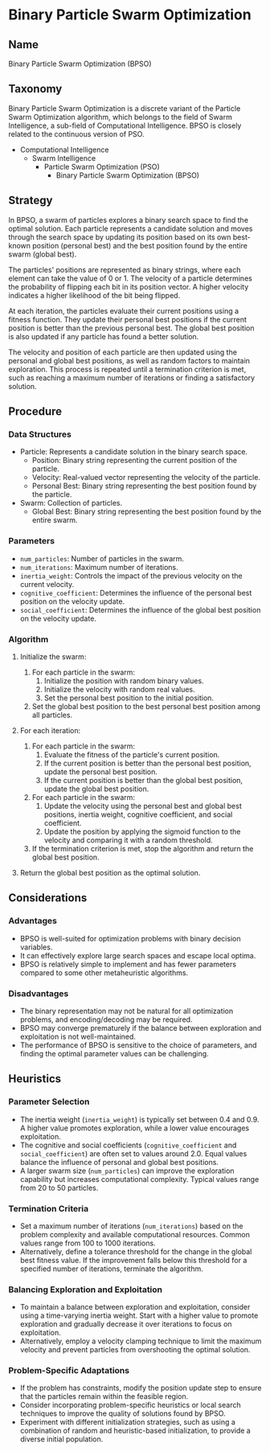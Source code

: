 # Binary Particle Swarm Optimization

## Name

Binary Particle Swarm Optimization (BPSO)

## Taxonomy

Binary Particle Swarm Optimization is a discrete variant of the Particle Swarm Optimization algorithm, which belongs to the field of Swarm Intelligence, a sub-field of Computational Intelligence. BPSO is closely related to the continuous version of PSO.

- Computational Intelligence
  - Swarm Intelligence
    - Particle Swarm Optimization (PSO)
      - Binary Particle Swarm Optimization (BPSO)

## Strategy

In BPSO, a swarm of particles explores a binary search space to find the optimal solution. Each particle represents a candidate solution and moves through the search space by updating its position based on its own best-known position (personal best) and the best position found by the entire swarm (global best).

The particles' positions are represented as binary strings, where each element can take the value of 0 or 1. The velocity of a particle determines the probability of flipping each bit in its position vector. A higher velocity indicates a higher likelihood of the bit being flipped.

At each iteration, the particles evaluate their current positions using a fitness function. They update their personal best positions if the current position is better than the previous personal best. The global best position is also updated if any particle has found a better solution.

The velocity and position of each particle are then updated using the personal and global best positions, as well as random factors to maintain exploration. This process is repeated until a termination criterion is met, such as reaching a maximum number of iterations or finding a satisfactory solution.

## Procedure

### Data Structures

- Particle: Represents a candidate solution in the binary search space.
  - Position: Binary string representing the current position of the particle.
  - Velocity: Real-valued vector representing the velocity of the particle.
  - Personal Best: Binary string representing the best position found by the particle.
- Swarm: Collection of particles.
  - Global Best: Binary string representing the best position found by the entire swarm.

### Parameters

- `num_particles`: Number of particles in the swarm.
- `num_iterations`: Maximum number of iterations.
- `inertia_weight`: Controls the impact of the previous velocity on the current velocity.
- `cognitive_coefficient`: Determines the influence of the personal best position on the velocity update.
- `social_coefficient`: Determines the influence of the global best position on the velocity update.

### Algorithm

1. Initialize the swarm:
   1. For each particle in the swarm:
      1. Initialize the position with random binary values.
      2. Initialize the velocity with random real values.
      3. Set the personal best position to the initial position.
   2. Set the global best position to the best personal best position among all particles.

2. For each iteration:
   1. For each particle in the swarm:
      1. Evaluate the fitness of the particle's current position.
      2. If the current position is better than the personal best position, update the personal best position.
      3. If the current position is better than the global best position, update the global best position.
   2. For each particle in the swarm:
      1. Update the velocity using the personal best and global best positions, inertia weight, cognitive coefficient, and social coefficient.
      2. Update the position by applying the sigmoid function to the velocity and comparing it with a random threshold.
   3. If the termination criterion is met, stop the algorithm and return the global best position.

3. Return the global best position as the optimal solution.

## Considerations

### Advantages

- BPSO is well-suited for optimization problems with binary decision variables.
- It can effectively explore large search spaces and escape local optima.
- BPSO is relatively simple to implement and has fewer parameters compared to some other metaheuristic algorithms.

### Disadvantages

- The binary representation may not be natural for all optimization problems, and encoding/decoding may be required.
- BPSO may converge prematurely if the balance between exploration and exploitation is not well-maintained.
- The performance of BPSO is sensitive to the choice of parameters, and finding the optimal parameter values can be challenging.

## Heuristics

### Parameter Selection

- The inertia weight (`inertia_weight`) is typically set between 0.4 and 0.9. A higher value promotes exploration, while a lower value encourages exploitation.
- The cognitive and social coefficients (`cognitive_coefficient` and `social_coefficient`) are often set to values around 2.0. Equal values balance the influence of personal and global best positions.
- A larger swarm size (`num_particles`) can improve the exploration capability but increases computational complexity. Typical values range from 20 to 50 particles.

### Termination Criteria

- Set a maximum number of iterations (`num_iterations`) based on the problem complexity and available computational resources. Common values range from 100 to 1000 iterations.
- Alternatively, define a tolerance threshold for the change in the global best fitness value. If the improvement falls below this threshold for a specified number of iterations, terminate the algorithm.

### Balancing Exploration and Exploitation

- To maintain a balance between exploration and exploitation, consider using a time-varying inertia weight. Start with a higher value to promote exploration and gradually decrease it over iterations to focus on exploitation.
- Alternatively, employ a velocity clamping technique to limit the maximum velocity and prevent particles from overshooting the optimal solution.

### Problem-Specific Adaptations

- If the problem has constraints, modify the position update step to ensure that the particles remain within the feasible region.
- Consider incorporating problem-specific heuristics or local search techniques to improve the quality of solutions found by BPSO.
- Experiment with different initialization strategies, such as using a combination of random and heuristic-based initialization, to provide a diverse initial population.

